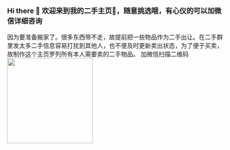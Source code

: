 ### Hi there 👋 欢迎来到我的二手主页🦆，随意挑选哦，有心仪的可以加微信详细咨询
因为要准备搬家了。很多东西带不走，故提前把一些物品作为二手出让。在二手群里发太多二手信息容易打扰到其他人，也不便及时更新卖出状态，为了便于买卖，故制作这个主页罗列所有本人需要卖的二手物品。
加微信扫描二维码
<img src="https://user-images.githubusercontent.com/39651612/116805668-7f88a500-ab5a-11eb-9eef-dbeae6d9448c.jpg"  height="200" width="200" />



